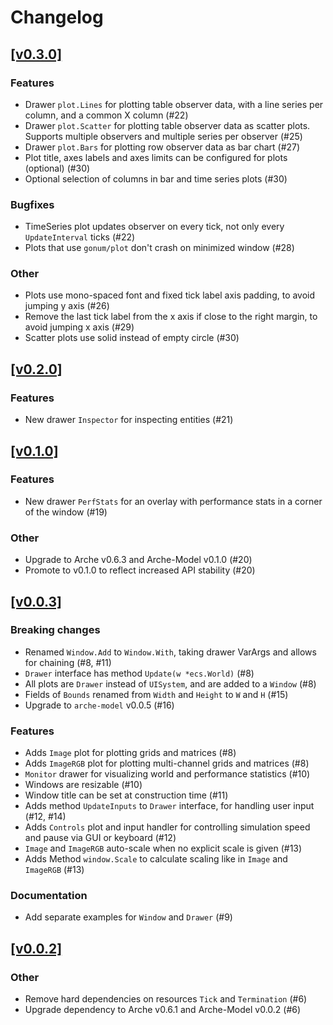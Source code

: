 # Changelog

## [[v0.3.0]](https://github.com/mlange-42/arche-pixel/compare/v0.2.0...v0.3.0)

### Features

* Drawer `plot.Lines` for plotting table observer data, with a line series per column, and a common X column (#22)
* Drawer `plot.Scatter` for plotting table observer data as scatter plots. Supports multiple observers and multiple series per observer (#25)
* Drawer `plot.Bars` for plotting row observer data as bar chart (#27)
* Plot title, axes labels and axes limits can be configured for plots (optional) (#30)
* Optional selection of columns in bar and time series plots (#30)

### Bugfixes

* TimeSeries plot updates observer on every tick, not only every `UpdateInterval` ticks (#22)
* Plots that use `gonum/plot` don't crash on minimized window (#28)

### Other

* Plots use mono-spaced font and fixed tick label axis padding, to avoid jumping y axis (#26)
* Remove the last tick label from the x axis if close to the right margin, to avoid jumping x axis (#29)
* Scatter plots use solid instead of empty circle (#30)

## [[v0.2.0]](https://github.com/mlange-42/arche-pixel/compare/v0.1.0...v0.2.0)

### Features

* New drawer `Inspector` for inspecting entities (#21)

## [[v0.1.0]](https://github.com/mlange-42/arche-pixel/compare/v0.0.3...v0.1.0)

### Features

* New drawer `PerfStats` for an overlay with performance stats in a corner of the window (#19)

### Other

* Upgrade to Arche v0.6.3 and Arche-Model v0.1.0 (#20)
* Promote to v0.1.0 to reflect increased API stability (#20)

## [[v0.0.3]](https://github.com/mlange-42/arche-pixel/compare/v0.0.2...v0.0.3)

### Breaking changes

* Renamed `Window.Add` to `Window.With`, taking drawer VarArgs and allows for chaining (#8, #11)
* `Drawer` interface has method `Update(w *ecs.World)` (#8)
* All plots are `Drawer` instead of `UISystem`, and are added to a `Window` (#8)
* Fields of `Bounds` renamed from `Width` and `Height` to `W` and `H` (#15)
* Upgrade to `arche-model` v0.0.5 (#16)

### Features

* Adds `Image` plot for plotting grids and matrices (#8)
* Adds `ImageRGB` plot for plotting multi-channel grids and matrices (#8)
* `Monitor` drawer for visualizing world and performance statistics (#10)
* Windows are resizable (#10)
* Window title can be set at construction time (#11)
* Adds method `UpdateInputs` to `Drawer` interface, for handling user input (#12, #14)
* Adds `Controls` plot and input handler for controlling simulation speed and pause via GUI or keyboard (#12)
* `Image` and `ImageRGB` auto-scale when no explicit scale is given (#13)
* Adds Method `window.Scale` to calculate scaling like in `Image` and `ImageRGB` (#13)

### Documentation

* Add separate examples for `Window` and `Drawer` (#9)

## [[v0.0.2]](https://github.com/mlange-42/arche-pixel/compare/v0.0.1...v0.0.2)

### Other

* Remove hard dependencies on resources `Tick` and `Termination` (#6)
* Upgrade dependency to Arche v0.6.1 and Arche-Model v0.0.2 (#6)